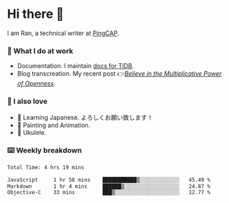# Hi there 👋

I am Ran, a technical writer at [PingCAP](https://pingcap.com/).

### 📝 What I do at work

- Documentation. I maintain [docs for TiDB](https://github.com/pingcap/docs).
- Blog transcreation. My recent post 👉[*Believe in the Multiplicative Power of Openness*](https://pingcap.com/blog/believe-in-the-multiplicative-power-of-openness-open-source-community).

### 🤠 I also love

- 💬 Learning Japanese. よろしくお願い致します！
- 🎨 Painting and Animation.
- 🎵 Ukulele.

### ⌨️ Weekly breakdown

<!--START_SECTION:waka-->

```txt
Total Time: 4 hrs 19 mins

JavaScript     1 hr 58 mins    ███████████▒░░░░░░░░░░░░░   45.49 %
Markdown       1 hr 4 mins     ██████▒░░░░░░░░░░░░░░░░░░   24.87 %
Objective-C    33 mins         ███▒░░░░░░░░░░░░░░░░░░░░░   12.77 %
```

<!--END_SECTION:waka-->
